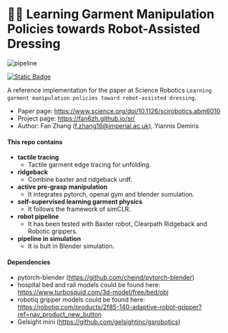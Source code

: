 # 🤖🌊 Learning Garment Manipulation Policies towards Robot-Assisted Dressing

![pipeline](doc/pipeline.png "pipeline")

[![Static Badge](https://img.shields.io/badge/arXiv-2409.01083-B31B1B?style=flat-square&logo=arxiv)](https://arxiv.org/abs/2409.01083)

A reference implementation for the paper at Science Robotics `Learning garment manipulation policies toward robot-assisted dressing`.

* Paper page: https://www.science.org/doi/10.1126/scirobotics.abm6010
* Project page: https://fan6zh.github.io/sr/
* Author: Fan Zhang (f.zhang16@imperial.ac.uk), Yiannis Demiris


#### This repo contains
* __tactile tracing__
    * Tactile garment edge tracing for unfolding.
* __ridgeback__
    * Combine baxter and ridgeback urdf.
* __active pre-grasp manipulation__
    * It integrates pytorch, openai gym and blender sumulation.
* __self-supervised learning garment physics__
    * It follows the framework of simCLR.
* __robot pipeline__
    * It has been tested with Baxter robot, Clearpath Ridgeback and Robotic grippers.
* __pipeline in simulation__
    * It is bult in Blender simulation.

    
#### Dependencies
* pytorch-blender (https://github.com/cheind/pytorch-blender)
* hospital bed and rail models could be found here: https://www.turbosquid.com/3d-model/free/bed/obj
* robotiq gripper models could be found here: https://robotiq.com/products/2f85-140-adaptive-robot-gripper?ref=nav_product_new_button
* Gelsight mini (https://github.com/gelsightinc/gsrobotics)

